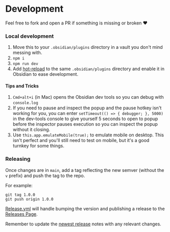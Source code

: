 # Development

Feel free to fork and open a PR if something is missing or broken :heart:


### Local development

1. Move this to your `.obsidian/plugins` directory in a vault you don't mind messing with.
1. `npm i`
1. `npm run dev`
1. Add [hot-reload](https://github.com/pjeby/hot-reload) to the same `.obsidian/plugins` directory and enable it in Obsidian to ease development.

#### Tips and Tricks
1. `Cmd+alt+i` (in Mac) opens the Obsidian dev tools so you can debug with `console.log`
1. If you need to pause and inspect the popup and the pause hotkey isn't working for you, you can enter `setTimeout(() => { debugger; }, 5000)` in the dev-tools console to give yourself 5 seconds to open to popup before the inspector pauses execution so you can inspect the popup without it closing.
1. Use `this.app.emulateMobile(true);` to emulate mobile on desktop. This isn't perfect and you'll still need to test on mobile, but it's a good turnkey for some things.

### Releasing

Once changes are in `main`, add a tag reflecting the new semver (without the `v` prefix) and push the tag to the repo.

For example:
```
git tag 1.0.0
git push origin 1.0.0
```

[Release.yml](./.github/workflows/release.yml) will handle bumping the version and publishing a release to the [Releases Page](https://github.com/Ebonsignori/obsidian-timeline-schedule/releases).

Remember to update the [newest release](https://github.com/Ebonsignori/obsidian-timeline-schedule/releases) notes with any relevant changes.

